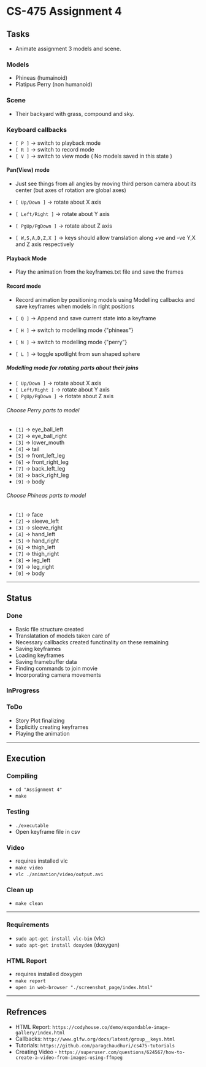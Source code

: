# CS-475 Assignment 4

## Tasks

- Animate assignment 3 models and scene.

### Models
- Phineas (humainoid)
- Platipus Perry (non humanoid)

### Scene
- Their backyard with grass, compound and sky.

### Keyboard callbacks

- `[ P ]` -> switch to playback mode
- `[ R ]` -> switch to record mode
- `[ V ]` -> switch to view mode ( No models saved in this state )

#### Pan(View) mode
- Just see things from all angles by moving third person camera about its center (but axes of rotation are global axes)

- `[ Up/Down ]` -> rotate about X axis 
- `[ Left/Right ]` -> rotate about Y axis
- `[ PgUp/PgDown ]` -> rotate about Z axis
- `[ W,S,A,D,Z,X ]` -> keys should allow translation along +ve and -ve Y,X and Z axis respectively

#### Playback Mode
- Play the animation from the keyframes.txt file and save the frames

#### Record mode
-  Record animation by positioning models using Modelling callbacks and save keyframes when models in right positions

- `[ Q ]` -> Append and save current state into a keyframe
- `[ H ]` -> switch to modelling mode {"phineas"}
- `[ N ]` -> switch to modelling mode {"perry"}
- `[ L ]` -> toggle spotlight from sun shaped sphere

##### Modelling mode for rotating parts about their joins
- `[ Up/Down ]` -> rotate about X axis 
- `[ Left/Right ]` -> rotate about Y axis
- `[ PgUp/PgDown ]` -> rlotate about Z axis

###### Choose Perry parts to model
- `[1]` -> eye_ball_left
- `[2]` -> eye_ball_right
- `[3]` -> lower_mouth
- `[4]` -> tail
- `[5]` -> front_left_leg
- `[6]` -> front_right_leg
- `[7]` -> back_left_leg
- `[8]` -> back_right_leg
- `[9]` -> body

###### Choose Phineas parts to model
- `[1]` -> face
- `[2]` -> sleeve_left
- `[3]` -> sleeve_right
- `[4]` -> hand_left
- `[5]` -> hand_right
- `[6]` -> thigh_left
- `[7]` -> thigh_right
- `[8]` -> leg_left
- `[9]` -> leg_right
- `[0]` -> body

---

## Status

### Done
- Basic file structure created
- Translatation of models taken care of
- Necessary callbacks created functinality on these remaining
- Saving keyframes
- Loading keyframes
- Saving framebuffer data
- Finding commands to join movie
- Incorporating camera movements

### InProgress

### ToDo
- Story Plot finalizing
- Explicitly creating keyframes
- Playing the animation

---

## Execution 
	
### Compiling
- `cd "Assignment 4"`
- `make`

### Testing
- `./executable`
- Open keyframe file in csv

### Video
- requires installed vlc 
- `make video`
- `vlc ./animation/video/output.avi`

### Clean up
- `make clean`

---
### Requirements
- `sudo apt-get install vlc-bin` (vlc)
- `sudo apt-get install doxyden` (doxygen)

### HTML Report
- requires installed doxygen 
- `make report`
- `open in web-browser "./screenshot_page/index.html"`

---

## Refrences
- HTML Report: `https://codyhouse.co/demo/expandable-image-gallery/index.html`
- Callbacks: `http://www.glfw.org/docs/latest/group__keys.html`
- Tutorials: `https://github.com/paragchaudhuri/cs475-tutorials`
- Creating Video - `https://superuser.com/questions/624567/how-to-create-a-video-from-images-using-ffmpeg`	